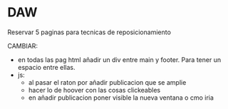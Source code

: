 # DAW

Reservar 5 paginas para tecnicas de reposicionamiento


CAMBIAR:
- en todas las pag html añadir un div entre main y footer. Para tener un espacio entre ellas.
- js:
  - al pasar el raton por añadir publicacion que se amplie
  - hacer lo de hoover con las cosas clickeables
  - en añadir publicacion poner visible la nueva ventana o cmo iria